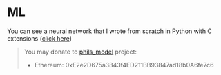 # ML

You can see a neural network that I wrote from scratch in Python with C extensions ([click here](https://github.com/PHILIPP111007/ML/tree/main/phils_model))

> You may donate to [phils_model](https://github.com/PHILIPP111007/ML/tree/main/phils_model) project:
>
> * Ethereum: 0xE2e2D675a3843f4ED211BB93847ad18b0A6fe7c6
